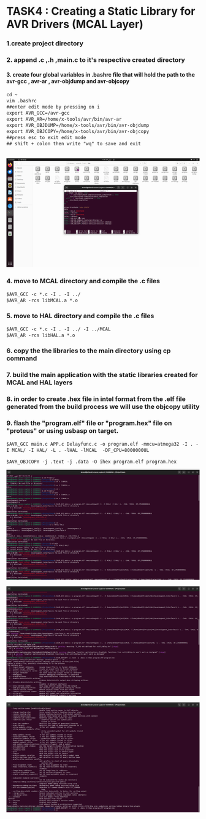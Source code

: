 # TASK4 : Creating a Static Library for AVR Drivers (MCAL Layer)

### 1.create project directory 

### 2. append .c ,.h ,main.c to it's respective created directory

#### 3. create four global variables in .bashrc file that will hold the path to the avr-gcc , avr-ar , avr-objdump and avr-objcopy

```
cd ~ 
vim .bashrc
##enter edit mode by pressing on i
export AVR_GCC=/avr-gcc
export AVR_AR=/home/x-tools/avr/bin/avr-ar
export AVR_OBJDUMP=/home/x-tools/avr/bin/avr-objdump
export AVR_OBJCOPY=/home/x-tools/avr/bin/avr-objcopy
##press esc to exit edit mode
## shift + colon then write "wq" to save and exit
```

​          ![](README.assets/29-12-23(1).png)

### 4. move to MCAL directory and compile the .c files

```
$AVR_GCC -c *.c -I . -I ../
$AVR_AR -rcs libMCAL.a *.o
```

### 5. move to HAL directory and compile the .c files

```
$AVR_GCC -c *.c -I . -I ../ -I ../MCAL
$AVR_AR -rcs libHAL.a *.o
```

### 6. copy the the libraries to the main directory using cp command

### 7. build the main application with the static libraries created for MCAL and HAL layers

### 8. in order to create .hex file in intel format from the .elf file generated from the build process we will use the objcopy utility

### 9. flash the "program.elf" file or "program.hex" file on "proteus" or using usbasp on target.



```
$AVR_GCC main.c APP.c Delayfunc.c -o program.elf -mmcu=atmega32 -I . -I MCAL/ -I HAL/ -L . -lHAL -lMCAL  -DF_CPU=8000000UL 
```



```
$AVR_OBJCOPY -j .text -j .data -O ihex program.elf program.hex
```

![](README.assets/29-12-23(4).png)

![](README.assets/29-12-23(3).png)

![](README.assets/29-12-23(2).png)
